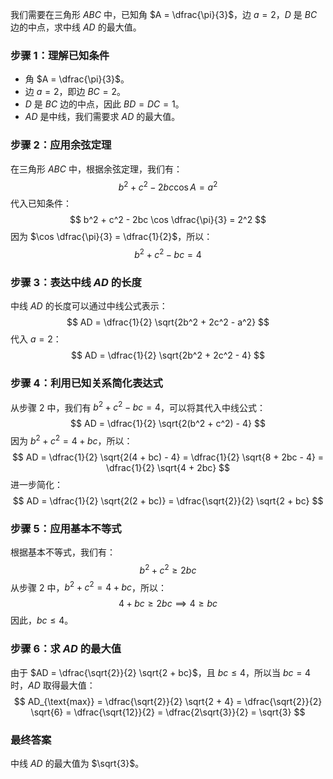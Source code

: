 我们需要在三角形 $ABC$ 中，已知角 $A = \dfrac{\pi}{3}$，边 $a = 2$，$D$ 是 $BC$ 边的中点，求中线 $AD$ 的最大值。

### 步骤 1：理解已知条件
- 角 $A = \dfrac{\pi}{3}$。
- 边 $a = 2$，即边 $BC = 2$。
- $D$ 是 $BC$ 边的中点，因此 $BD = DC = 1$。
- $AD$ 是中线，我们需要求 $AD$ 的最大值。

### 步骤 2：应用余弦定理
在三角形 $ABC$ 中，根据余弦定理，我们有：
$$
b^2 + c^2 - 2bc \cos A = a^2
$$
代入已知条件：
$$
b^2 + c^2 - 2bc \cos \dfrac{\pi}{3} = 2^2
$$
因为 $\cos \dfrac{\pi}{3} = \dfrac{1}{2}$，所以：
$$
b^2 + c^2 - bc = 4
$$

### 步骤 3：表达中线 $AD$ 的长度
中线 $AD$ 的长度可以通过中线公式表示：
$$
AD = \dfrac{1}{2} \sqrt{2b^2 + 2c^2 - a^2}
$$
代入 $a = 2$：
$$
AD = \dfrac{1}{2} \sqrt{2b^2 + 2c^2 - 4}
$$

### 步骤 4：利用已知关系简化表达式
从步骤 2 中，我们有 $b^2 + c^2 - bc = 4$，可以将其代入中线公式：
$$
AD = \dfrac{1}{2} \sqrt{2(b^2 + c^2) - 4}
$$
因为 $b^2 + c^2 = 4 + bc$，所以：
$$
AD = \dfrac{1}{2} \sqrt{2(4 + bc) - 4} = \dfrac{1}{2} \sqrt{8 + 2bc - 4} = \dfrac{1}{2} \sqrt{4 + 2bc}
$$
进一步简化：
$$
AD = \dfrac{1}{2} \sqrt{2(2 + bc)} = \dfrac{\sqrt{2}}{2} \sqrt{2 + bc}
$$

### 步骤 5：应用基本不等式
根据基本不等式，我们有：
$$
b^2 + c^2 \geqslant 2bc
$$
从步骤 2 中，$b^2 + c^2 = 4 + bc$，所以：
$$
4 + bc \geqslant 2bc \implies 4 \geqslant bc
$$
因此，$bc \leqslant 4$。

### 步骤 6：求 $AD$ 的最大值
由于 $AD = \dfrac{\sqrt{2}}{2} \sqrt{2 + bc}$，且 $bc \leqslant 4$，所以当 $bc = 4$ 时，$AD$ 取得最大值：
$$
AD_{\text{max}} = \dfrac{\sqrt{2}}{2} \sqrt{2 + 4} = \dfrac{\sqrt{2}}{2} \sqrt{6} = \dfrac{\sqrt{12}}{2} = \dfrac{2\sqrt{3}}{2} = \sqrt{3}
$$

### 最终答案
中线 $AD$ 的最大值为 $\sqrt{3}$。